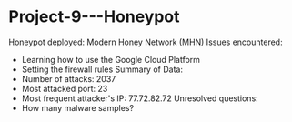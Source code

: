 # Project-9---Honeypot

Honeypot deployed: Modern Honey Network (MHN)
Issues encountered:
  - Learning how to use the Google Cloud Platform
  - Setting the firewall rules
Summary of Data:
  - Number of attacks: 2037
  - Most attacked port: 23
  - Most frequent attacker's IP: 77.72.82.72
Unresolved questions:
  - How many malware samples?
